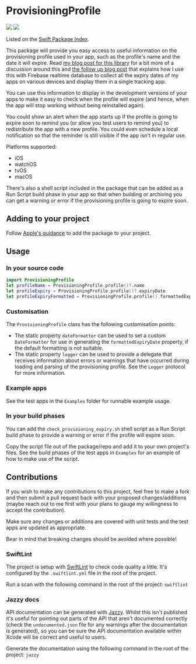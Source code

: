 # ProvisioningProfile

[![](https://img.shields.io/endpoint?url=https%3A%2F%2Fswiftpackageindex.com%2Fapi%2Fpackages%2FChrisMash%2FProvisioningProfile%2Fbadge%3Ftype%3Dplatforms)](https://swiftpackageindex.com/ChrisMash/ProvisioningProfile)
[![](https://img.shields.io/endpoint?url=https%3A%2F%2Fswiftpackageindex.com%2Fapi%2Fpackages%2FChrisMash%2FProvisioningProfile%2Fbadge%3Ftype%3Dswift-versions)](https://swiftpackageindex.com/ChrisMash/ProvisioningProfile)

Listed on the [Swift Package Index](https://swiftpackageindex.com/ChrisMash/ProvisioningProfile).

This package will provide you easy access to useful information on the provisioning profile used in your app,
such as the profile's name and the date it will expire. Read [my blog post for this library](https://chris-mash.medium.com/knowing-when-your-ios-apps-provisioning-profile-is-going-to-expire-4689d03d0d5) for a bit more of a discussion
around this and [the follow up blog post](https://chris-mash.medium.com/using-provisioningprofile-and-firebase-to-monitor-profile-expiries-remotely-7832f475d7b7) that explains how I use this with Firebase realtime database to collect all the expiry dates of my apps on various devices and display them in a single tracking app.

You can use this information to display in the development versions of your apps to make it easy to check
when the profile will expire (and hence, when the app will stop working without being reinstalled again).

You could show an alert when the app starts up if the profile is going to expire soon to remind you (or allow you
test users to remind you) to redistribute the app with a new profile. You could even schedule a local notification
so that the reminder is still visible if the app isn't in regular use.

Platforms supported:

* iOS
* watchOS
* tvOS
* macOS

There's also a shell script included in the package that can be added as a Run Script build phase in your app
so that when building or archiving you can get a warning or error if the provisioning profile is going to expire soon.

## Adding to your project

Follow [Apple's guidance](https://developer.apple.com/documentation/xcode/adding_package_dependencies_to_your_app) to add the package to your project.

## Usage

### In your source code

```swift
import ProvisioningProfile
let profileName = ProvisioningProfile.profile()?.name
let profileExpiry = ProvisioningProfile.profile()?.expiryDate
let profileExpiryFormatted = ProvisioningProfile.profile().formattedExpiryDate
```

### Customisation

The `ProvisioningProfile` class has the following customisation points:

*  The static property `dateFormatter` can be used to set a custom `DateFormatter` for use in generating the `formattedExpiryDate`
property, if the default formatting is not suitable.
* The static property `logger` can be used to provide a delegate that receives information about errors or warnings
that have occurred during loading and parsing of the provisioning profile. See the `Logger` protocol for more 
information.

### Example apps

See the test apps in the `Examples` folder for runnable example usage.

### In your build phases

You can add the `check_provisioning_expiry.sh` shell script as a Run Script build phase to provide a warning or error if the profile
will expire soon.

Copy the script file out of the package/repo and add it to your own project's files. See the build phases of the test apps in `Examples` for an example of how to make use of the script.

## Contributions

If you wish to make any contributions to this project, feel free to make a fork and then submit a pull request back
with your proposed changes/additions (maybe reach out to me first with your plans to gauge my willingness to accept the contribution).

Make sure any changes or additions are covered with unit tests and the test apps are updated as appropriate. 

Bear in mind that breaking changes should be avoided where possible!

### SwiftLint

The project is setup with [SwiftLint](https://github.com/realm/SwiftLint) to check code quality a little. It's configured
by the `.swiftlint.yml` file in the root of the project.

Run a scan with the following command in the root of the project:
`swiftlint`

### Jazzy docs

API documentation can be generated with [Jazzy](https://github.com/realm/jazzy). Whilst this isn't published it's
useful for pointing out parts of the API that aren't documented correctly (check the `undocumented.json` file for
any warnings after the documentation is generated), so you can be sure the API documentation available within
Xcode will be correct and useful to users.

Generate the documentation using the following command in the root of the project:
`jazzy`
